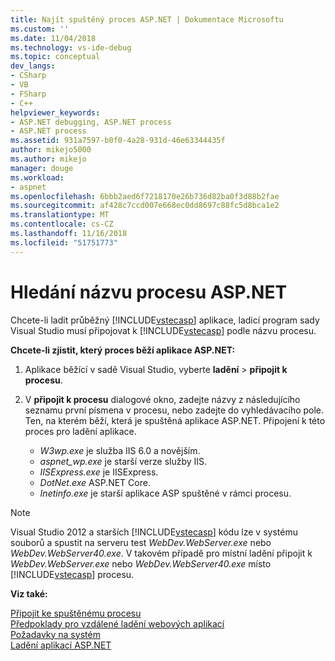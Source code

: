 ```yaml
---
title: Najít spuštěný proces ASP.NET | Dokumentace Microsoftu
ms.custom: ''
ms.date: 11/04/2018
ms.technology: vs-ide-debug
ms.topic: conceptual
dev_langs:
- CSharp
- VB
- FSharp
- C++
helpviewer_keywords:
- ASP.NET debugging, ASP.NET process
- ASP.NET process
ms.assetid: 931a7597-b0f0-4a28-931d-46e63344435f
author: mikejo5000
ms.author: mikejo
manager: douge
ms.workload:
- aspnet
ms.openlocfilehash: 6bbb2aed6f7218170e26b736d82ba0f3d88b2fae
ms.sourcegitcommit: af428c7ccd007e668ec0dd8697c88fc5d8bca1e2
ms.translationtype: MT
ms.contentlocale: cs-CZ
ms.lasthandoff: 11/16/2018
ms.locfileid: "51751773"
---
```

# <a name="find-the-name-of-the-aspnet-process"></a>Hledání názvu procesu ASP.NET

Chcete-li ladit průběžný [!INCLUDE[vstecasp](../code-quality/includes/vstecasp_md.md)] aplikace, ladicí program sady Visual Studio musí připojovat k [!INCLUDE[vstecasp](../code-quality/includes/vstecasp_md.md)] podle názvu procesu.

**Chcete-li zjistit, který proces běží aplikace ASP.NET:**

1. Aplikace běžící v sadě Visual Studio, vyberte **ladění** > **připojit k procesu**. 
   
1. V **připojit k procesu** dialogové okno, zadejte názvy z následujícího seznamu první písmena v procesu, nebo zadejte do vyhledávacího pole. Ten, na kterém běží, která je spuštěná aplikace ASP.NET. Připojení k této proces pro ladění aplikace. 
   
    - *W3wp.exe* je služba IIS 6.0 a novějším. 
    - *aspnet_wp.exe* je starší verze služby IIS.
    - *IISExpress.exe* je IISExpress.
    - *DotNet.exe* ASP.NET Core.
    - *Inetinfo.exe* je starší aplikace ASP spuštěné v rámci procesu. 

>[!NOTE]
>Visual Studio 2012 a starších [!INCLUDE[vstecasp](../code-quality/includes/vstecasp_md.md)] kódu lze v systému souborů a spustit na serveru test *WebDev.WebServer.exe* nebo *WebDev.WebServer40.exe*. V takovém případě pro místní ladění připojit k *WebDev.WebServer.exe* nebo *WebDev.WebServer40.exe* místo [!INCLUDE[vstecasp](../code-quality/includes/vstecasp_md.md)] procesu. 

**Viz také:**

 [Připojit ke spuštěnému procesu](../debugger/attach-to-running-processes-with-the-visual-studio-debugger.md)  
 [Předpoklady pro vzdálené ladění webových aplikací](../debugger/prerequistes-for-remote-debugging-web-applications.md)   
 [Požadavky na systém](../debugger/aspnet-debugging-system-requirements.md)   
 [Ladění aplikací ASP.NET](../debugger/how-to-enable-debugging-for-aspnet-applications.md)